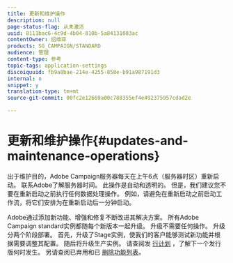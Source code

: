 ```yaml
---
title: 更新和维护操作
description: null
page-status-flag: 从未激活
uuid: 8111bac6-4c9d-4b04-810b-5a84131083ac
contentOwner: 绍维亚
products: SG_CAMPAIGN/STANDARD
audience: 管理
content-type: 参考
topic-tags: application-settings
discoiquuid: fb9a8bae-214e-4255-858e-b91a987191d3
internal: n
snippet: y
translation-type: tm+mt
source-git-commit: 00fc2e12669a00c788355ef4e492375957cdad2e

---
```



# 更新和维护操作{#updates-and-maintenance-operations}

出于维护目的，Adobe Campaign服务器每天在上午6点（服务器时区）重新启动。 联系Adobe了解服务器时间。 此操作是自动和透明的。 但是，我们建议您不要在重新启动之前执行任何数据处理操作。 例如，请避免在重新启动之前启动工作流，将它们安排为在重新启动后一分钟启动。

Adobe通过添加新功能、增强和修复不断改进其解决方案。 所有Adobe Campaign standard实例都随每个新版本一起升级。 升级不需要任何操作。 升级分两个阶段部署。 首先，升级了Stage实例，使我们的客户能够测试新功能并根据需要调整其配置。 随后将升级生产实例。 请查阅发 [行计划](https://helpx.adobe.com/campaign/kb/acs-release-planning.html) ，了解下一个发行版何时发生。 另请查阅已弃用和已 [删除功能列表](https://helpx.adobe.com/campaign/kb/acs-deprecated-and-removed-features.html)。
